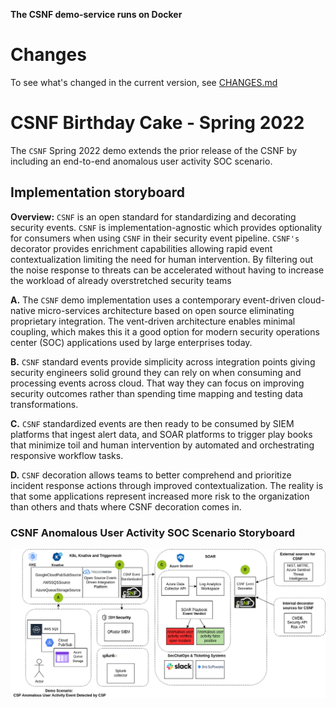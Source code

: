 **The CSNF demo-service runs on Docker**

# Changes

To see what's changed in the current version, see [CHANGES.md](https://github.com/onug/CSNF/blob/spring22/birthday-cake/CHANGES.md)

# CSNF Birthday Cake - Spring 2022

The `CSNF` Spring 2022 demo extends the prior release of the CSNF by including an end-to-end anomalous user activity SOC scenario.

## Implementation storyboard
**Overview:** `CSNF` is an open standard for standardizing and decorating security events. `CSNF` is implementation-agnostic which provides optionality for consumers when using `CSNF` in their  security event pipeline. `CSNF's` decorator provides enrichment capabilities allowing rapid event contextualization limiting the need for human intervention. By filtering out the noise response to threats can be accelerated without having to increase the workload of already overstretched security teams

**A.** The `CSNF` demo implementation uses a contemporary event-driven cloud-native micro-services architecture based on open source eliminating proprietary integration. The vent-driven architecture enables minimal coupling, which makes this it a good option for modern security operations center (SOC) applications used by large enterprises today.

**B.** `CSNF` standard events provide simplicity across integration points giving security engineers solid ground they can rely on when consuming and processing events across cloud. That way they can focus on improving security outcomes rather than spending time mapping and testing data transformations. 

**C.** `CSNF` standardized events are then ready to be consumed by SIEM platforms that ingest alert data, and SOAR platforms to trigger play books that minimize toil and human intervention by automated and orchestrating responsive workflow tasks. 

**D.** `CSNF` decoration allows teams to better comprehend and prioritize incident response actions through improved contextualization. The reality is that some applications represent increased more risk to the organization than others and thats where CSNF decoration comes in. 

### CSNF Anomalous User Activity SOC Scenario Storyboard

   ![Birthday Cake Storyboard - March 8 update](img/csnf-storyboard-bday-cake.png)

